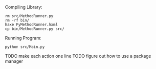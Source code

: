 
Compiling Library:
```
rm src/MethodRunner.py
rm -rf bin/
haxe PyMethodRunner.hxml
cp bin/MethodRunner.py src/
```

Running Program:
```
python src/Main.py
```

TODO make each action one line
TODO figure out how to use a package manager

